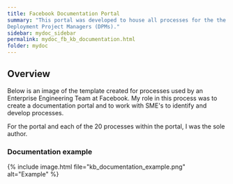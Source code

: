 ```yaml
---
title: Facebook Documentation Portal
summary: "This portal was developed to house all processes for the the
Deployment Project Managers (DPMs)."
sidebar: mydoc_sidebar
permalink: mydoc_fb_kb_documentation.html
folder: mydoc
---
```


## Overview

Below is an image of the template  created for processes used by an Enterprise Engineering Team at Facebook. My role in this process was to create a
documentation portal and to work with SME's to identify and develop processes.

For the portal and each of the 20 processes within the portal, I was the sole
author.

### Documentation example

{% include image.html file="kb_documentation_example.png" alt="Example" %}
